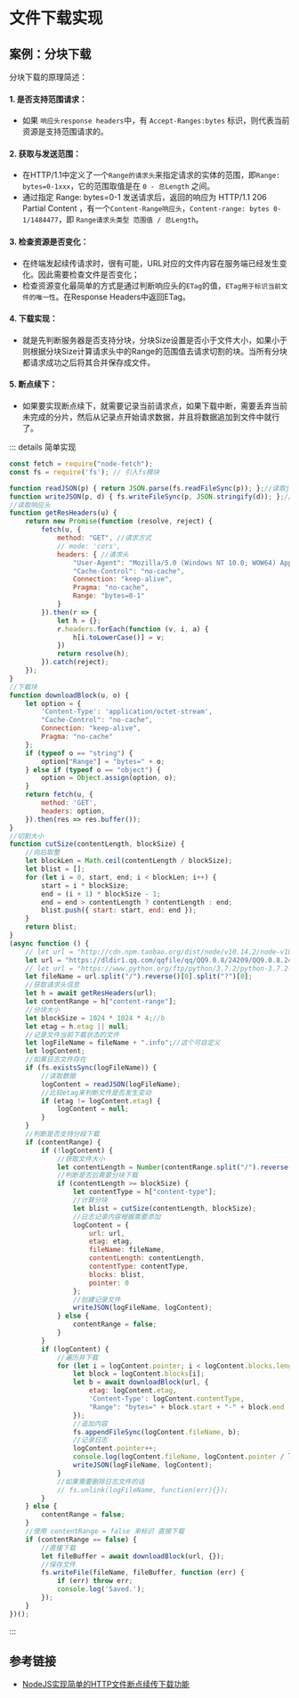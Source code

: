# 文件下载实现

## 案例：分块下载
分块下载的原理简述：

#### 1. 是否支持范围请求：
- 如果 `响应头response headers`中，有 `Accept-Ranges:bytes` 标识，则代表当前资源是支持范围请求的。

#### 2. 获取与发送范围：
- 在HTTP/1.1中定义了一个`Range的请求头`来指定请求的实体的范围，即`Range: bytes=0-1xxx`，它的范围取值是在 `0 - 总Length` 之间。
- 通过指定 Range: bytes=0-1 发送请求后，返回的响应为 HTTP/1.1 206 Partial Content ，有一个`Content-Range响应头`，`Content-range: bytes 0-1/1484477`，即 `Range请求头类型 范围值 / 总Length`。

#### 3. 检查资源是否变化：
- 在终端发起续传请求时，很有可能，URL对应的文件内容在服务端已经发生变化。因此需要检查文件是否变化；
- 检查资源变化最简单的方式是通过判断响应头的`ETag`的值，`ETag用于标识当前文件的唯一性`。在Response Headers中返回ETag。

#### 4. 下载实现：
- 就是先判断服务器是否支持分块，分块Size设置是否小于文件大小，如果小于则根据分块Size计算请求头中的Range的范围值去请求切割的块。当所有分块都请求成功之后将其合并保存成文件。

#### 5. 断点续下：
- 如果要实现断点续下，就需要记录当前请求点，如果下载中断，需要丢弃当前未完成的分片，然后从记录点开始请求数据，并且将数据追加到文件中就行了。

::: details 简单实现
```js
const fetch = require("node-fetch");
const fs = require('fs'); // 引入fs模块

function readJSON(p) { return JSON.parse(fs.readFileSync(p)); };//读取json
function writeJSON(p, d) { fs.writeFileSync(p, JSON.stringify(d)); };//保存json
//读取响应头
function getResHeaders(u) {
    return new Promise(function (resolve, reject) {
        fetch(u, {
            method: "GET", //请求方式
            // mode: 'cors',
            headers: { //请求头
                "User-Agent": "Mozilla/5.0 (Windows NT 10.0; WOW64) AppleWebKit/537.36 (KHTML, like Gecko) Chrome/63.0.3239.132 Safari/537.36",
                "Cache-Control": "no-cache",
                Connection: "keep-alive",
                Pragma: "no-cache",
                Range: "bytes=0-1"
            }
        }).then(r => {
            let h = {};
            r.headers.forEach(function (v, i, a) {
                h[i.toLowerCase()] = v;
            })
            return resolve(h);
        }).catch(reject);
    });
}
//下载块
function downloadBlock(u, o) {
    let option = {
        'Content-Type': 'application/octet-stream',
        "Cache-Control": "no-cache",
        Connection: "keep-alive",
        Pragma: "no-cache"
    };
    if (typeof o == "string") {
        option["Range"] = "bytes=" + o;
    } else if (typeof o == "object") {
        option = Object.assign(option, o);
    }
    return fetch(u, {
        method: 'GET',
        headers: option,
    }).then(res => res.buffer());
}
//切割大小
function cutSize(contentLength, blockSize) {
    //向后取整
    let blockLen = Math.ceil(contentLength / blockSize);
    let blist = [];
    for (let i = 0, start, end; i < blockLen; i++) {
        start = i * blockSize;
        end = (i + 1) * blockSize - 1;
        end = end > contentLength ? contentLength : end;
        blist.push({ start: start, end: end });
    }
    return blist;
}
(async function () {
    // let url = "http://cdn.npm.taobao.org/dist/node/v10.14.2/node-v10.14.2-x64.msi";
    let url = "https://dldir1.qq.com/qqfile/qq/QQ9.0.8/24209/QQ9.0.8.24209.exe";
    // let url = "https://www.python.org/ftp/python/3.7.2/python-3.7.2-amd64.exe";
    let fileName = url.split("/").reverse()[0].split("?")[0];
    //获取请求头信息
    let h = await getResHeaders(url);
    let contentRange = h["content-range"];
    //分块大小
    let blockSize = 1024 * 1024 * 4;//b
    let etag = h.etag || null;
    //记录文件当前下载状态的文件
    let logFileName = fileName + ".info";//这个可自定义
    let logContent;
    //如果日志文件存在
    if (fs.existsSync(logFileName)) {
        //读取数据
        logContent = readJSON(logFileName);
        //比较etag来判断文件是否发生变动
        if (etag != logContent.etag) {
            logContent = null;
        }
    }
    //判断是否支持分段下载
    if (contentRange) {
        if (!logContent) {
            //获取文件大小
            let contentLength = Number(contentRange.split("/").reverse()[0]);
            //判断是否后需要分块下载
            if (contentLength >= blockSize) {
                let contentType = h["content-type"];
                //计算分块
                let blist = cutSize(contentLength, blockSize);
                //日志记录内容根据需要添加
                logContent = {
                    url: url,
                    etag: etag,
                    fileName: fileName,
                    contentLength: contentLength,
                    contentType: contentType,
                    blocks: blist,
                    pointer: 0
                };
                //创建记录文件
                writeJSON(logFileName, logContent);
            } else {
                contentRange = false;
            }
        }
        if (logContent) {
            //遍历并下载
            for (let i = logContent.pointer; i < logContent.blocks.length; i++) {
                let block = logContent.blocks[i];
                let b = await downloadBlock(url, {
                    etag: logContent.etag,
                    'Content-Type': logContent.contentType,
                    "Range": "bytes=" + block.start + "-" + block.end
                });
                //追加内容
                fs.appendFileSync(logContent.fileName, b);
                //记录日志
                logContent.pointer++;
                console.log(logContent.fileName, logContent.pointer / logContent.blocks.length * 100 + "%");
                writeJSON(logFileName, logContent);
            }
            //如果需要删除日志文件的话
            // fs.unlink(logFileName, function(err){});
        }
    } else {
        contentRange = false;
    }
    //使用 contentRange = false 来标识 直接下载
    if (contentRange == false) {
        //直接下载
        let fileBuffer = await downloadBlock(url, {});
        //保存文件
        fs.writeFile(fileName, fileBuffer, function (err) {
            if (err) throw err;
            console.log('Saved.');
        });
    }
})();
```
:::

## 参考链接

- [NodeJS实现简单的HTTP文件断点续传下载功能](https://www.jianshu.com/p/934d3e8d371e?tdsourcetag=s_pctim_aiomsg)
